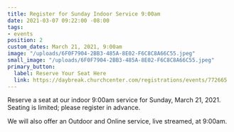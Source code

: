 ```yaml
---
title: Register for Sunday Indoor Service 9:00am
date: 2021-03-07 09:22:00 -08:00
tags:
- events
position: 2
custom_dates: March 21, 2021, 9:00am
image: "/uploads/6F0F7904-2BB3-485A-8E02-F6C8C8A66C55.jpeg"
small_image: "/uploads/6F0F7904-2BB3-485A-8E02-F6C8C8A66C55.jpeg"
primary_button:
  label: Reserve Your Seat Here
  link: https://daybreak.churchcenter.com/registrations/events/772665
---
```


Reserve a seat at our indoor 9:00am service for Sunday, March 21, 2021.  Seating is limited; please register in advance.

We will also offer an Outdoor and Online service, live streamed, at 9:00am.  